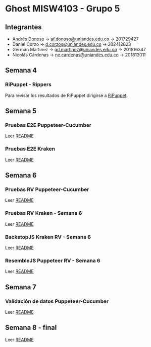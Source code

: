 # Ghost MISW4103 - Grupo 5
## Integrantes
- Andrés Donoso -> af.donoso@uniandes.edu.co -> 201729427
- Daniel Corzo -> d.corzos@uniandes.edu.co -> 202412823
- Germán Martínez -> gd.martinez@uniandes.edu.co -> 201816347
- Nicolás Cárdenas -> ne.cardenas@uniandes.edu.co -> 201813011

## Semana 4
### RiPuppet - Rippers
Para revisar los resultados de RiPuppet dirigirse a [RiPuppet](https://github.com/DavidMS73/ghost-consolidated-MISW4103/tree/main/RiPuppet).

## Semana 5
### Pruebas E2E Puppeteer-Cucumber
Leer [README](https://github.com/DavidMS73/ghost-consolidated-MISW4103/tree/main/Pruebas%20E2E/Puppeteer-Cucumber)

### Pruebas E2E Kraken
Leer [README](https://github.com/DavidMS73/ghost-consolidated-MISW4103/tree/main/Pruebas%20E2E/Kraken) 

## Semana 6
### Pruebas RV Puppeteer-Cucumber
Leer [README](https://github.com/DavidMS73/ghost-consolidated-MISW4103/tree/main/PruebasRV/Puppeteer-Cucumber#readme)

### Pruebas RV Kraken - Semana 6
Leer [README](https://github.com/DavidMS73/ghost-consolidated-MISW4103/tree/main/PruebasRV/Kraken#readme)

### BackstopJS Kraken RV - Semana 6
Leer [README](https://github.com/DavidMS73/ghost-consolidated-MISW4103/tree/main/BackstopKraken#readme)

### ResembleJS Puppeteer RV - Semana 6
Leer [README](https://github.com/DavidMS73/ghost-consolidated-MISW4103/tree/main/ResemblePuppeteer#readme)

## Semana 7
### Validación de datos Puppeteer-Cucumber
Leer [README](https://github.com/DavidMS73/ghost-consolidated-MISW4103/tree/main/DataValidation/Puppeteer-Cucumber#readme)

## Semana 8 - final
Leer [README](https://github.com/DavidMS73/ghost-consolidated-MISW4103/tree/main/Semana8#readme)
